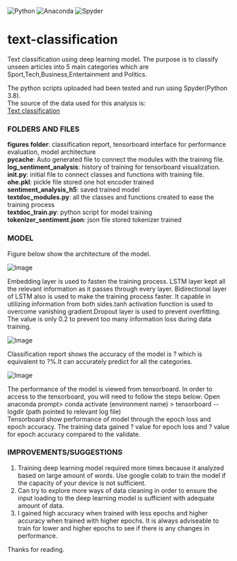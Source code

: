 ![Python](https://img.shields.io/badge/python-3670A0?style=for-the-badge&logo=python&logoColor=ffdd54)
![Anaconda](https://img.shields.io/badge/Anaconda-%2344A833.svg?style=for-the-badge&logo=anaconda&logoColor=white)
![Spyder](https://img.shields.io/badge/Spyder-838485?style=for-the-badge&logo=spyder%20ide&logoColor=maroon)

# text-classification
Text classification using deep learning model. The purpose is to classify unseen articles into 5 main categories which are Sport,Tech,Business,Entertainment and Politics.

The python scripts uploaded had been tested and run using Spyder(Python 3.8).
<br>The source of the data used for this analysis is:
<br>[Text classification](https://raw.githubusercontent.com/susanli2016/PyCon-Canada-2019-NLP-Tutorial/master/bbc-text.csv)

### FOLDERS AND FILES
**figures folder**: classification report, tensorboard interface for performance evaluation, model architecture
<br>**__pycache__**: Auto generated file to connect the modules with the training file.
<br>**log_sentiment_analysis**: history of training for tensorboard visualization.
<br>**__init__.py**: initial file to connect classes and functions with training file.
<br>**ohe.pkl**: pickle file stored one hot encoder trained
<br>**sentiment_analysis_h5**: saved trained model
<br>**textdoc_modules.py**: all the classes and functions created to ease the training process
<br>**textdoc_train.py**: python script for model training
<br>**tokenizer_sentiment.json**: json file stored tokenizer trained

### MODEL
Figure below show the architecture of the model.

![Image]()

Embedding layer is used to fasten the training process. LSTM layer kept all the relevant information as it passes through every layer. Bidirectional layer of LSTM also is used to make the training process faster. It capable in utilizing information from both sides.tanh activation function is used to overcome vanishing gradient.Dropout layer is used to prevent overfitting. The value is only 0.2 to prevent too many information loss during data training.

![Image]()

Classification report shows the accuracy of the model is ? which is equivalent to ?%.It can accurately predict for all the categories.

![Image]()

The performance of the model is viewed from tensorboard. In order to access to the tensorboard, you will need to follow the steps below:
Open anaconda prompt> conda activate (environment name) > tensorboard --logdir (path pointed to relevant log file)
<br>Tensorboard show performance of model through the epoch loss and epoch accuracy. The training data gained ? value for epoch loss and ? value for epoch accuracy compared to the validate.


### IMPROVEMENTS/SUGGESTIONS
1. Training deep learning model required more times because it analyzed based on large amount of words. Use google colab to train the model if the capacity of your device is not sufficient.
2. Can try to explore more ways of data cleaning in order to ensure the input loading to the deep learning model is sufficient with adequate amount of data.
3. I gained high accuracy when trained with less epochs and higher accuracy when trained with higher epochs. It is always adviseable to train for lower and higher epochs to see if there is any changes in performance.


Thanks for reading.
